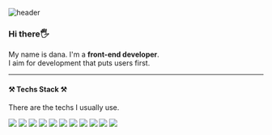 ![header](https://capsule-render.vercel.app/api?type=waving&color=0:f796c0,100:76aef1&height=350&section=header&text=DEV%20DANA&fontSize=80&fontAlign=30&fontAlignY=45&fontColor=ffffff&animation=fadeIn)

### Hi there🖐
My name is dana. I'm a **front-end developer**.  
I aim for development that puts users first.

***

<h4 align="left"> ⚒ Techs Stack ⚒ </h3>

<p align="left">There are the techs I usually use.</p>

<p align="left">
  <img src="https://img.shields.io/badge/HTML5-E34F26?style=flat-square&logo=HTML5&logoColor=white"/>
  <img src="https://img.shields.io/badge/CSS3-1572B6?style=flat-square&logo=CSS3&logoColor=white"/>
  <img src="https://img.shields.io/badge/JavaScript-f7df1e?style=flat-square&logo=JavaScript&logoColor=white"/>
  <img src="https://img.shields.io/badge/Typescript-3178C6?style=flat-square&logo=Typescript&logoColor=white"/>
  <img src="https://img.shields.io/badge/React-61DAFB?style=flat-square&logo=React&logoColor=white"/>
  <img src="https://img.shields.io/badge/Next.js-000000?style=flat-square&logo=Next.js&logoColor=white"/>
  <img src="https://img.shields.io/badge/Vue.js-4FC08D?style=flat-square&logo=Vue.js&logoColor=white"/>
  <img src="https://img.shields.io/badge/Nuxt.js-00DC82?style=flat-square&logo=Nuxt.js&logoColor=white"/>
  <img src="https://img.shields.io/badge/Tailwind CSS-06B6D4?style=flat-square&logo=Tailwind CSS&logoColor=white"/>
  <img src="https://img.shields.io/badge/Firebase-FFCA28?style=flat-square&logo=firebase&logoColor=black"/>
  <img src="https://img.shields.io/badge/Flutter-02569B?style=flat-square&logo=flutter&logoColor=white"/>
</p>

